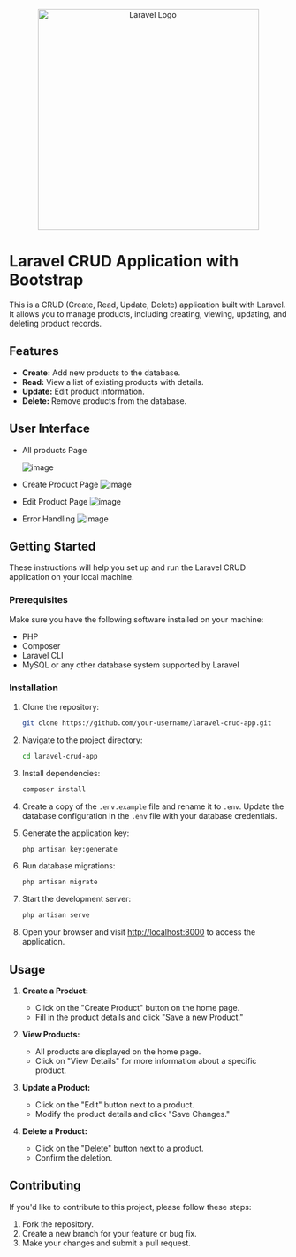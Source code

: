 <p align="center"><a href="https://laravel.com" target="_blank"><img src="https://raw.githubusercontent.com/laravel/art/master/logo-lockup/5%20SVG/2%20CMYK/1%20Full%20Color/laravel-logolockup-cmyk-red.svg" width="400" alt="Laravel Logo"></a></p>


# Laravel CRUD Application with Bootstrap

This is a CRUD (Create, Read, Update, Delete) application built with Laravel. It allows you to manage products, including creating, viewing, updating, and deleting product records.

## Features

- **Create:** Add new products to the database.
- **Read:** View a list of existing products with details.
- **Update:** Edit product information.
- **Delete:** Remove products from the database.

## User Interface
- All products Page

  ![image](https://github.com/SyedAbdulrab/app-crud-lrvl/assets/99114574/fb507084-66a8-4dd7-ae1d-c43dbb4d4123)

- Create Product Page
  ![image](https://github.com/SyedAbdulrab/app-crud-lrvl/assets/99114574/44b1da79-c757-4ec1-9afb-06f0dadfe39c)

- Edit Product Page
  ![image](https://github.com/SyedAbdulrab/app-crud-lrvl/assets/99114574/4ba7917e-aa3e-4672-a0c0-44e1d6233242)

- Error Handling
  ![image](https://github.com/SyedAbdulrab/app-crud-lrvl/assets/99114574/ac346f5d-482e-4271-9082-e9f34cb233dc)

## Getting Started

These instructions will help you set up and run the Laravel CRUD application on your local machine.

### Prerequisites

Make sure you have the following software installed on your machine:

- PHP
- Composer
- Laravel CLI
- MySQL or any other database system supported by Laravel

### Installation

1. Clone the repository:

    ```bash
    git clone https://github.com/your-username/laravel-crud-app.git
    ```

2. Navigate to the project directory:

    ```bash
    cd laravel-crud-app
    ```

3. Install dependencies:

    ```bash
    composer install
    ```

4. Create a copy of the `.env.example` file and rename it to `.env`. Update the database configuration in the `.env` file with your database credentials.

5. Generate the application key:

    ```bash
    php artisan key:generate
    ```

6. Run database migrations:

    ```bash
    php artisan migrate
    ```

7. Start the development server:

    ```bash
    php artisan serve
    ```

8. Open your browser and visit [http://localhost:8000](http://localhost:8000) to access the application.

## Usage

1. **Create a Product:**
   - Click on the "Create Product" button on the home page.
   - Fill in the product details and click "Save a new Product."

2. **View Products:**
   - All products are displayed on the home page.
   - Click on "View Details" for more information about a specific product.

3. **Update a Product:**
   - Click on the "Edit" button next to a product.
   - Modify the product details and click "Save Changes."

4. **Delete a Product:**
   - Click on the "Delete" button next to a product.
   - Confirm the deletion.

## Contributing

If you'd like to contribute to this project, please follow these steps:

1. Fork the repository.
2. Create a new branch for your feature or bug fix.
3. Make your changes and submit a pull request.

